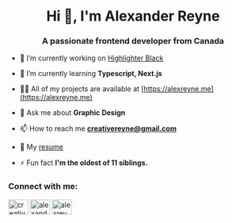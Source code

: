 <h1 align="center">Hi 👋, I'm Alexander Reyne</h1>
<h3 align="center">A passionate frontend developer from Canada</h3>

- 🔭 I’m currently working on [Highlighter Black](https://github.com/Alex-Reyne/reyne-drops)

- 🌱 I’m currently learning **Typescript, Next.js**

- 👨‍💻 All of my projects are available at [https://alexreyne.me](https://alexreyne.me)

- 💬 Ask me about **Graphic Design**

- 📫 How to reach me **creativereyne@gmail.com**

- 📄 My [resume](https://drive.google.com/file/d/1rvrY8h93EFONuJnC_6eURYJscZSnOp1V/view)

- ⚡ Fun fact **I'm the oldest of 11 siblings.**

<h3 align="left">Connect with me:</h3>
<p align="left">
<a href="https://twitter.com/creativereyne" target="blank"><img align="center" src="https://raw.githubusercontent.com/rahuldkjain/github-profile-readme-generator/master/src/images/icons/Social/twitter.svg" alt="creativereyne" height="30" width="40" /></a>
<a href="https://linkedin.com/in/alexanderreyne" target="blank"><img align="center" src="https://raw.githubusercontent.com/rahuldkjain/github-profile-readme-generator/master/src/images/icons/Social/linked-in-alt.svg" alt="alexanderreyne" height="30" width="40" /></a>
<a href="https://instagram.com/alexreyne.dev" target="blank"><img align="center" src="https://raw.githubusercontent.com/rahuldkjain/github-profile-readme-generator/master/src/images/icons/Social/instagram.svg" alt="alexreyne.dev" height="30" width="40" /></a>
</p>
